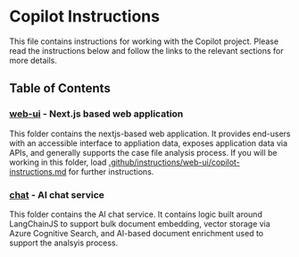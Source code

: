 # Copilot Instructions
This file contains instructions for working with the Copilot project.  Please read the instructions below and follow the links to the relevant sections for more details.

## Table of Contents

### [web-ui](web-ui) - Next.js based web application
This folder contains the nextjs-based web application.  It provides end-users with an accessible interface to appliation data, exposes application data via APIs, and generally supports the case file analysis process.  If you will be working in this folder, load [.github/instructions/web-ui/copilot-instructions.md](.github/instructions/web-ui/copilot-instructions.md) for further instructions.

### [chat](chat) - AI chat service
This folder contains the AI chat service.  It contains logic built around LangChainJS to support bulk document embedding, vector storage via Azure Cognitive Search, and AI-based document enrichment used to support the analsyis process.

